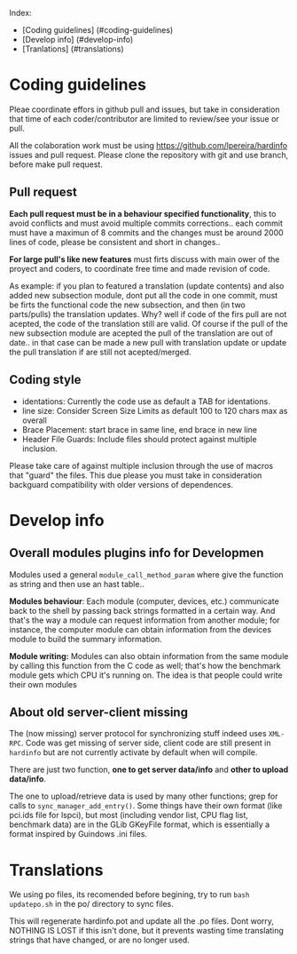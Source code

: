 Index:

* [Coding guidelines] (#coding-guidelines)
* [Develop info] (#develop-info)
* [Tranlations] (#translations)

# Coding guidelines

Pleae coordinate effors in github pull and issues, 
but take in consideration that time of each coder/contributor are limited to review/see your issue or pull.

All the colaboration work must be using https://github.com/lpereira/hardinfo issues and pull request.
Please clone the repository with git and use branch, before make pull request.

## Pull request

**Each pull request must be in a behaviour specified functionality**, 
this to avoid conflicts and must avoid multiple commits corrections.. each commit must have a maximun of 8 commits
and the changes must be around 2000 lines of code, please be consistent and short in changes.. 

**For large pull's like new features** must firts discuss with main ower of the proyect and coders, 
to coordinate free time and made revision of code.

As example: if you plan to featured a translation (update contents) and also added new subsection module, dont 
put all the code in one commit, must be firts the functional code the new subsection, and then (in two parts/pulls) 
the translation updates. Why? well if code of the firs pull are not acepted, the code of the translation still are valid.
Of course if the pull of the new subsection module are acepted the pull of the translation are out of date.. 
in that case can be made a new pull with translation update or update the pull translation if are still not acepted/merged.

## Coding style

* identations: Currently the code use as default a TAB for identations. 
* line size: Consider Screen Size Limits as default 100 to 120 chars max as overall
* Brace Placement: start brace in same line, end brace in new line
* Header File Guards: Include files should protect against multiple inclusion.

Please take care of against multiple inclusion through the use of macros that "guard" the files.
This due please you must take in consideration backguard compatibility with older versions of dependences.

# Develop info

## Overall modules plugins info for Developmen

Modules used a general `module_call_method_param` where give the function as string and then use an hast table.. 

**Modules behaviour**: Each module (computer, devices, etc.) communicate back to the shell by passing back strings formatted in a certain way. 
And that's the way a module can request information from another module; for instance, the computer module can obtain 
information from the devices module to build the summary information.

**Module writing:** Modules can also obtain information from the same module by calling this function from the C code as well; 
that's how the benchmark module gets which CPU it's running on. The idea is that people could write their own 
modules

## About old server-client missing

The (now missing) server protocol for synchronizing stuff indeed uses `XML-RPC`. Code was get missing of server side, 
client code are still present in `hardinfo` but are not currently activate by default when will compile.

There are just two function, **one to get server data/info** and **other to upload data/info**. 

The one to upload/retrieve data is used by many other functions; grep for calls to `sync_manager_add_entry()`. 
Some things have their own format (like pci.ids file for lspci), but most (including vendor list, CPU flag list, 
benchmark data) are in the GLib GKeyFile format, which is essentially a format inspired by Guindows .ini files.

# Translations

We using po files, its recomended before begining, 
try to run `bash updatepo.sh` in the po/ directory to sync files.

This will regenerate hardinfo.pot and update all the .po files. Dont worry, 
NOTHING IS LOST if this isn't done, but it prevents wasting time translating
strings that have changed, or are no longer used.

